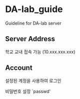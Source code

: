 DA-lab_guide
=============
Guideline for DA-lab server

## Server Address 
학교 교내 접속 가능 (10.xxx.xxx.xxx)

## Account 
설정된 계정을 사용하여 로그인 

비밀번호 설정 
`passwd' 
